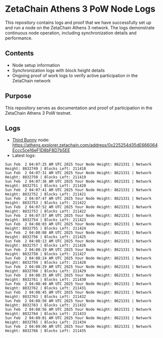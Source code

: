 # ZetaChain Athens 3 PoW Node Logs
This repository contains logs and proof that we have successfully set up and run a node on the ZetaChain Athens 3 network. The logs demonstrate continuous node operation, including synchronization details and performance.

## Contents
- Node setup information
- Synchronization logs with block height details
- Ongoing proof of work logs to verify active participation in the ZetaChain network

## Purpose
This repository serves as documentation and proof of participation in the ZetaChain Athens 3 PoW testnet.

## Logs

- [Third Bunny](https://thirdbunny.xyz/) node: https://athens.explorer.zetachain.com/address/0x225254d35dE666064Eccc5ce16eF1D8bF8D7b5EE
- Latest logs:
```
Sun Feb  2 04:07:25 AM UTC 2025 Your Node Height: 8621331 | Network Height: 8832749 | Blocks Left: 211418
Sun Feb  2 04:07:31 AM UTC 2025 Your Node Height: 8621331 | Network Height: 8832750 | Blocks Left: 211419
Sun Feb  2 04:07:36 AM UTC 2025 Your Node Height: 8621331 | Network Height: 8832751 | Blocks Left: 211420
Sun Feb  2 04:07:41 AM UTC 2025 Your Node Height: 8621331 | Network Height: 8832752 | Blocks Left: 211421
Sun Feb  2 04:07:47 AM UTC 2025 Your Node Height: 8621331 | Network Height: 8832753 | Blocks Left: 211422
Sun Feb  2 04:07:52 AM UTC 2025 Your Node Height: 8621331 | Network Height: 8832753 | Blocks Left: 211422
Sun Feb  2 04:07:57 AM UTC 2025 Your Node Height: 8621331 | Network Height: 8832754 | Blocks Left: 211423
Sun Feb  2 04:08:03 AM UTC 2025 Your Node Height: 8621331 | Network Height: 8832755 | Blocks Left: 211424
Sun Feb  2 04:08:08 AM UTC 2025 Your Node Height: 8621331 | Network Height: 8832756 | Blocks Left: 211425
Sun Feb  2 04:08:13 AM UTC 2025 Your Node Height: 8621331 | Network Height: 8832757 | Blocks Left: 211426
Sun Feb  2 04:08:19 AM UTC 2025 Your Node Height: 8621331 | Network Height: 8832758 | Blocks Left: 211427
Sun Feb  2 04:08:24 AM UTC 2025 Your Node Height: 8621331 | Network Height: 8832759 | Blocks Left: 211428
Sun Feb  2 04:08:29 AM UTC 2025 Your Node Height: 8621331 | Network Height: 8832760 | Blocks Left: 211429
Sun Feb  2 04:08:35 AM UTC 2025 Your Node Height: 8621331 | Network Height: 8832761 | Blocks Left: 211430
Sun Feb  2 04:08:40 AM UTC 2025 Your Node Height: 8621331 | Network Height: 8832762 | Blocks Left: 211431
Sun Feb  2 04:08:45 AM UTC 2025 Your Node Height: 8621331 | Network Height: 8832763 | Blocks Left: 211432
Sun Feb  2 04:08:50 AM UTC 2025 Your Node Height: 8621331 | Network Height: 8832763 | Blocks Left: 211432
Sun Feb  2 04:08:56 AM UTC 2025 Your Node Height: 8621331 | Network Height: 8832764 | Blocks Left: 211433
Sun Feb  2 04:09:01 AM UTC 2025 Your Node Height: 8621331 | Network Height: 8832765 | Blocks Left: 211434
Sun Feb  2 04:09:06 AM UTC 2025 Your Node Height: 8621331 | Network Height: 8832766 | Blocks Left: 211435
```
